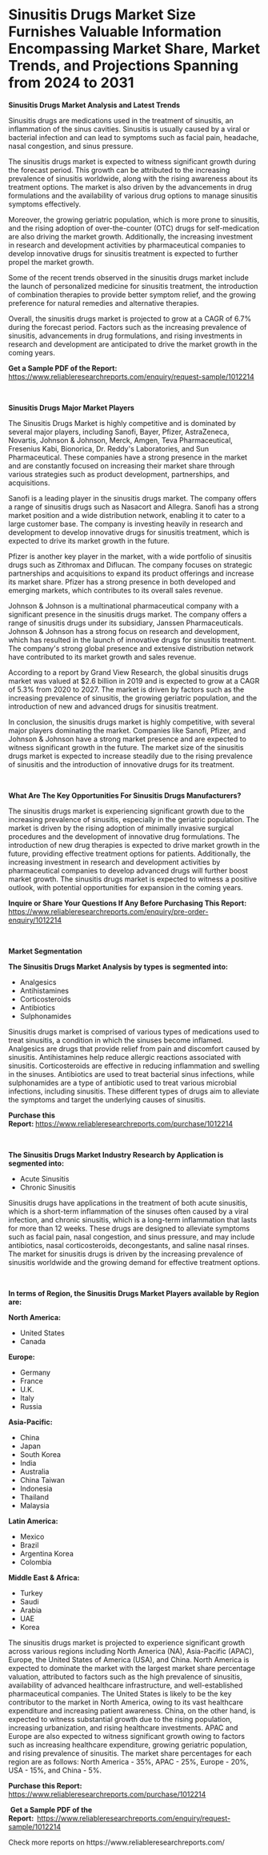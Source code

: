 <p><h1>Sinusitis Drugs Market Size Furnishes Valuable Information Encompassing Market Share, Market Trends, and Projections Spanning from 2024 to 2031</h1></p><p><strong>Sinusitis Drugs Market Analysis and Latest Trends</strong></p>
<p><p>Sinusitis drugs are medications used in the treatment of sinusitis, an inflammation of the sinus cavities. Sinusitis is usually caused by a viral or bacterial infection and can lead to symptoms such as facial pain, headache, nasal congestion, and sinus pressure.</p><p>The sinusitis drugs market is expected to witness significant growth during the forecast period. This growth can be attributed to the increasing prevalence of sinusitis worldwide, along with the rising awareness about its treatment options. The market is also driven by the advancements in drug formulations and the availability of various drug options to manage sinusitis symptoms effectively.</p><p>Moreover, the growing geriatric population, which is more prone to sinusitis, and the rising adoption of over-the-counter (OTC) drugs for self-medication are also driving the market growth. Additionally, the increasing investment in research and development activities by pharmaceutical companies to develop innovative drugs for sinusitis treatment is expected to further propel the market growth.</p><p>Some of the recent trends observed in the sinusitis drugs market include the launch of personalized medicine for sinusitis treatment, the introduction of combination therapies to provide better symptom relief, and the growing preference for natural remedies and alternative therapies.</p><p>Overall, the sinusitis drugs market is projected to grow at a CAGR of 6.7% during the forecast period. Factors such as the increasing prevalence of sinusitis, advancements in drug formulations, and rising investments in research and development are anticipated to drive the market growth in the coming years.</p></p>
<p><strong>Get a Sample PDF of the Report:&nbsp;</strong> <a href="https://www.reliableresearchreports.com/enquiry/request-sample/1012214">https://www.reliableresearchreports.com/enquiry/request-sample/1012214</a></p>
<p>&nbsp;</p>
<p><strong>Sinusitis Drugs Major Market Players</strong></p>
<p><p>The Sinusitis Drugs Market is highly competitive and is dominated by several major players, including Sanofi, Bayer, Pfizer, AstraZeneca, Novartis, Johnson & Johnson, Merck, Amgen, Teva Pharmaceutical, Fresenius Kabi, Bionorica, Dr. Reddy's Laboratories, and Sun Pharmaceutical. These companies have a strong presence in the market and are constantly focused on increasing their market share through various strategies such as product development, partnerships, and acquisitions.</p><p>Sanofi is a leading player in the sinusitis drugs market. The company offers a range of sinusitis drugs such as Nasacort and Allegra. Sanofi has a strong market position and a wide distribution network, enabling it to cater to a large customer base. The company is investing heavily in research and development to develop innovative drugs for sinusitis treatment, which is expected to drive its market growth in the future.</p><p>Pfizer is another key player in the market, with a wide portfolio of sinusitis drugs such as Zithromax and Diflucan. The company focuses on strategic partnerships and acquisitions to expand its product offerings and increase its market share. Pfizer has a strong presence in both developed and emerging markets, which contributes to its overall sales revenue.</p><p>Johnson & Johnson is a multinational pharmaceutical company with a significant presence in the sinusitis drugs market. The company offers a range of sinusitis drugs under its subsidiary, Janssen Pharmaceuticals. Johnson & Johnson has a strong focus on research and development, which has resulted in the launch of innovative drugs for sinusitis treatment. The company's strong global presence and extensive distribution network have contributed to its market growth and sales revenue.</p><p>According to a report by Grand View Research, the global sinusitis drugs market was valued at $2.6 billion in 2019 and is expected to grow at a CAGR of 5.3% from 2020 to 2027. The market is driven by factors such as the increasing prevalence of sinusitis, the growing geriatric population, and the introduction of new and advanced drugs for sinusitis treatment.</p><p>In conclusion, the sinusitis drugs market is highly competitive, with several major players dominating the market. Companies like Sanofi, Pfizer, and Johnson & Johnson have a strong market presence and are expected to witness significant growth in the future. The market size of the sinusitis drugs market is expected to increase steadily due to the rising prevalence of sinusitis and the introduction of innovative drugs for its treatment.</p></p>
<p>&nbsp;</p>
<p><strong>What Are The Key Opportunities For Sinusitis Drugs Manufacturers?</strong></p>
<p><p>The sinusitis drugs market is experiencing significant growth due to the increasing prevalence of sinusitis, especially in the geriatric population. The market is driven by the rising adoption of minimally invasive surgical procedures and the development of innovative drug formulations. The introduction of new drug therapies is expected to drive market growth in the future, providing effective treatment options for patients. Additionally, the increasing investment in research and development activities by pharmaceutical companies to develop advanced drugs will further boost market growth. The sinusitis drugs market is expected to witness a positive outlook, with potential opportunities for expansion in the coming years.</p></p>
<p><strong>Inquire or Share Your Questions If Any Before Purchasing This Report:</strong> <a href="https://www.reliableresearchreports.com/enquiry/pre-order-enquiry/1012214">https://www.reliableresearchreports.com/enquiry/pre-order-enquiry/1012214</a></p>
<p>&nbsp;</p>
<p><strong>Market Segmentation</strong></p>
<p><strong>The Sinusitis Drugs Market Analysis by types is segmented into:</strong></p>
<p><ul><li>Analgesics</li><li>Antihistamines</li><li>Corticosteroids</li><li>Antibiotics</li><li>Sulphonamides</li></ul></p>
<p><p>Sinusitis drugs market is comprised of various types of medications used to treat sinusitis, a condition in which the sinuses become inflamed. Analgesics are drugs that provide relief from pain and discomfort caused by sinusitis. Antihistamines help reduce allergic reactions associated with sinusitis. Corticosteroids are effective in reducing inflammation and swelling in the sinuses. Antibiotics are used to treat bacterial sinus infections, while sulphonamides are a type of antibiotic used to treat various microbial infections, including sinusitis. These different types of drugs aim to alleviate the symptoms and target the underlying causes of sinusitis.</p></p>
<p><strong>Purchase this Report:&nbsp;</strong><a href="https://www.reliableresearchreports.com/purchase/1012214">https://www.reliableresearchreports.com/purchase/1012214</a></p>
<p>&nbsp;</p>
<p><strong>The Sinusitis Drugs Market Industry Research by Application is segmented into:</strong></p>
<p><ul><li>Acute Sinusitis</li><li>Chronic Sinusitis</li></ul></p>
<p><p>Sinusitis drugs have applications in the treatment of both acute sinusitis, which is a short-term inflammation of the sinuses often caused by a viral infection, and chronic sinusitis, which is a long-term inflammation that lasts for more than 12 weeks. These drugs are designed to alleviate symptoms such as facial pain, nasal congestion, and sinus pressure, and may include antibiotics, nasal corticosteroids, decongestants, and saline nasal rinses. The market for sinusitis drugs is driven by the increasing prevalence of sinusitis worldwide and the growing demand for effective treatment options.</p></p>
<p>&nbsp;</p>
<p><strong>In terms of Region, the Sinusitis Drugs Market Players available by Region are:</strong></p>
<p>
    <p> <strong> North America: </strong>
        <ul>
            <li>United States</li>
            <li>Canada</li>
        </ul>
        </p> 
    <p> <strong> Europe: </strong>
        <ul>
            <li>Germany</li>
            <li>France</li>
            <li>U.K.</li>
            <li>Italy</li>
            <li>Russia</li>
        </ul>
        </p> 
    <p> <strong> Asia-Pacific: </strong>
        <ul>
            <li>China</li>
            <li>Japan</li>
            <li>South Korea</li>
            <li>India</li>
            <li>Australia</li>
            <li>China Taiwan</li>
            <li>Indonesia</li>
            <li>Thailand</li>
            <li>Malaysia</li>
        </ul>
        </p> 
    <p> <strong> Latin America: </strong>
        <ul>
            <li>Mexico</li>
            <li>Brazil</li>
            <li>Argentina Korea</li>
            <li>Colombia</li>
        </ul>
        </p> 
    <p> <strong> Middle East & Africa: </strong>
        <ul>
            <li>Turkey</li>
            <li>Saudi</li>
            <li>Arabia</li>
            <li>UAE</li>
            <li>Korea</li>
        </ul>
    </p>
    </p>
<p><p>The sinusitis drugs market is projected to experience significant growth across various regions including North America (NA), Asia-Pacific (APAC), Europe, the United States of America (USA), and China. North America is expected to dominate the market with the largest market share percentage valuation, attributed to factors such as the high prevalence of sinusitis, availability of advanced healthcare infrastructure, and well-established pharmaceutical companies. The United States is likely to be the key contributor to the market in North America, owing to its vast healthcare expenditure and increasing patient awareness. China, on the other hand, is expected to witness substantial growth due to the rising population, increasing urbanization, and rising healthcare investments. APAC and Europe are also expected to witness significant growth owing to factors such as increasing healthcare expenditure, growing geriatric population, and rising prevalence of sinusitis. The market share percentages for each region are as follows: North America - 35%, APAC - 25%, Europe - 20%, USA - 15%, and China - 5%.</p></p>
<p><strong>Purchase this Report: </strong><a href="https://www.reliableresearchreports.com/purchase/1012214">https://www.reliableresearchreports.com/purchase/1012214</a></p>
<p>&nbsp;<strong>Get a Sample PDF of the Report:&nbsp;&nbsp;</strong><a href="https://www.reliableresearchreports.com/enquiry/request-sample/1012214">https://www.reliableresearchreports.com/enquiry/request-sample/1012214</a></p>
<p><strong></strong></p>
<p>Check more reports on https://www.reliableresearchreports.com/</p>
